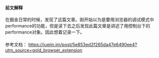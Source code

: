 #### 前文解释
在掘金日常的时候，发现了这篇文章。刚开始以为是要用浏览器的调试模式中performance的功能，但是读下去之后发现此篇文章是讲述了用控制台下的performance对象。因此想着记录一下。

#### 

参考文档：
https://juejin.im/post/5e853ed2f265da47e6490ee4?utm_source=gold_browser_extension